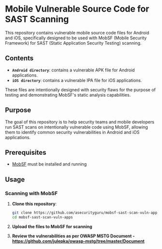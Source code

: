 # Mobile Vulnerable Source Code for SAST Scanning

This repository contains vulnerable mobile source code files for Android and iOS, specifically designed to be used with MobSF (Mobile Security Framework) for SAST (Static Application Security Testing) scanning.

## Contents

- **`Android directory`**: contains a vulnerable APK file for Android applications.
- **`iOS directory`**: contains a vulnerable IPA file for iOS applications.

These files are intentionally designed with security flaws for the purpose of testing and demonstrating MobSF's static analysis capabilities.

## Purpose

The goal of this repository is to help security teams and mobile developers run SAST scans on intentionally vulnerable code using MobSF, allowing them to identify common security vulnerabilities in Android and iOS applications.

## Prerequisites

- [MobSF](https://github.com/MobSF/Mobile-Security-Framework-MobSF) must be installed and running 

## Usage

### Scanning with MobSF

1. **Clone this repository**:

   ```bash
   git clone https://github.com/asecurityguru/mobsf-sast-scan-vuln-apps.git
   cd mobsf-sast-scan-vuln-apps

2. **Upload the files to MobSF for scanning**
3.  **Review the vulnerabilities as per OWASP MSTG Document  - https://github.com/julepka/owasp-mstg/tree/master/Document**
